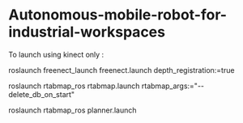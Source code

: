 # Autonomous-mobile-robot-for-industrial-workspaces

To launch using kinect only :


roslaunch freenect_launch freenect.launch depth_registration:=true

roslaunch rtabmap_ros rtabmap.launch rtabmap_args:="--delete_db_on_start"

roslaunch rtabmap_ros planner.launch
